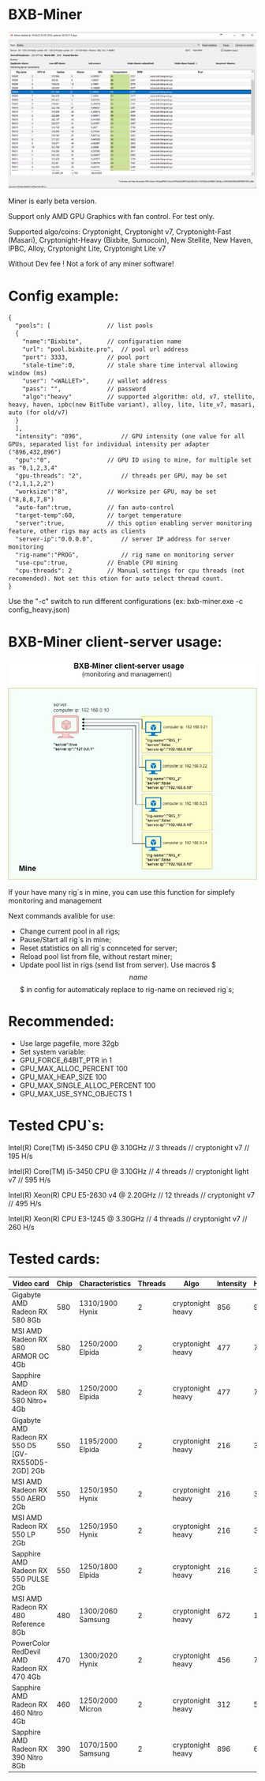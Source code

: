 # BXB-Miner
![](https://github.com/BixBite-project/bxb-miner/blob/master/img.png?raw=true)

Miner is early beta version.

Support only AMD GPU Graphics with fan control. For test only.

Supported algo/coins: Cryptonight, Cryptonight v7, Cryptonight-Fast (Masari), Cryptonight-Heavy (Bixbite, Sumocoin), New Stellite, New Haven, IPBC, Alloy, Cryptonight Lite, Cryptonight Lite v7

Without Dev fee !
Not a fork of any miner software!

# Config example:
    {
      "pools": [ 				// list pools
      {
    	"name":"Bixbite",		// configuration name
    	"url": "pool.bixbite.pro",	// pool url address
    	"port": 3333,			// pool port 
        "stale-time":0,			// stale share time interval allowing window (ms)
    	"user": "<WALLET>",		// wallet address
    	"pass": "", 			// password
    	"algo":"heavy"			// supported algorithm: old, v7, stellite, heavy, haven, ipbc(new BitTube variant), alloy, lite, lite_v7, masari, auto (for old/v7)
      }
      ],
      "intensity": "896", 			// GPU intensity (one value for all GPUs, separated list for individual intensity per adapter ("896,432,896")
      "gpu":"0",				// GPU ID using to mine, for multiple set as "0,1,2,3,4"
      "gpu-threads": "2",			// threads per GPU, may be set ("2,1,1,2,2")
      "worksize":"8",			// Worksize per GPU, may be set ("8,8,8,7,8")
      "auto-fan":true,			// fan auto-control
      "target-temp":60,			// target temperature
      "server":true, 			// this option enabling server monitoring feature, other rigs may acts as clients
      "server-ip":"0.0.0.0",  		// server IP address for server monitoring
      "rig-name":"PROG",      		// rig name on monitoring server
	  "use-cpu":true, 			// Enable CPU mining
      "cpu-threads": 2 			// Manual settings for cpu threads (not recomended). Not set this otion for auto select thread count.
    }

Use the "-c" switch to run different configurations (ex: bxb-miner.exe -c config_heavy.json)

# BXB-Miner client-server usage:

![](https://github.com/BixBite-project/bxb-miner/blob/master/scheme.jpg?raw=true)


If your have many rig`s in mine, you can use this function for simplefy monitoring and management


Next commands avalible for use:


- Change current pool in all rigs;
- Pause/Start all rig`s in mine;
- Reset statistics on  all rig`s connceted for server;
- Reload pool list from file, without restart miner;
- Update pool list in rigs (send list from server). Use macros $$$name$$$ in config for automaticaly replace to rig-name on recieved rig`s;

# Recommended:

- Use large pagefile, more 32gb
- Set system variable:
- GPU_FORCE_64BIT_PTR in 1
- GPU_MAX_ALLOC_PERCENT 100
- GPU_MAX_HEAP_SIZE 100
- GPU_MAX_SINGLE_ALLOC_PERCENT 100
- GPU_MAX_USE_SYNC_OBJECTS 1

# Tested CPU`s:

Intel(R) Core(TM) i5-3450 CPU @ 3.10GHz // 3 threads // cryptonight v7 // 195 H/s

Intel(R) Core(TM) i5-3450 CPU @ 3.10GHz // 4 threads // cryptonight light v7 // 595 H/s

Intel(R) Xeon(R) CPU E5-2630 v4 @ 2.20GHz // 12 threads // cryptonight v7 // 495 H/s

Intel(R) Xeon(R) CPU E3-1245 @ 3.30GHz // 4 threads // cryptonight v7 // 260 H/s


# Tested cards:
					
| Video card | Chip | Characteristics | Threads | Algo | Intensity | Hashrate |
| ----- | ----- | ----- | ----- | ----- | ----- | ----- |
| Gigabyte AMD Radeon RX 580 8Gb | 580 | 1310/1900 Hynix |2| cryptonight heavy | 856 | 965 |
| MSI AMD Radeon RX 580 ARMOR OC 4Gb | 580 | 1250/2000 Elpida |2| cryptonight heavy | 477 | 740 |
| Sapphire AMD Radeon RX 580 Nitro+ 4Gb | 580 | 1250/2000 Elpida | 2|cryptonight heavy | 477 | 770 |
| Gigabyte AMD Radeon RX 550 D5 [GV-RX550D5-2GD] 2Gb | 550 | 1195/2000 Elpida |2| cryptonight heavy | 216 | 340 |
| MSI AMD Radeon RX 550 AERO 2Gb | 550 | 1250/1950 Hynix |2| cryptonight heavy | 216 | 332 |
| MSI AMD Radeon RX 550 LP 2Gb | 550 | 1250/1950 Hynix |2| cryptonight heavy | 216 | 332 |
| Sapphire AMD Radeon RX 550 PULSE 2Gb | 550 | 1250/1800 Elpida |2| cryptonight heavy | 216 | 325 |
| MSI AMD Radeon RX 480 Reference 8Gb | 480 | 1300/2060 Samsung |2| cryptonight heavy | 672 | 1050 |
| PowerColor RedDevil AMD Radeon RX 470 4Gb | 470 | 1300/2020 Hynix |2| cryptonight heavy | 456 | 780 |
| Sapphire AMD Radeon RX 460 Nitro 4Gb | 460 | 1250/2000 Micron |2| cryptonight heavy | 312 | 550 |
| Sapphire AMD Radeon RX 390 Nitro 8Gb | 390 | 1070/1500 Samsung |2| cryptonight heavy | 896 | 650 |

